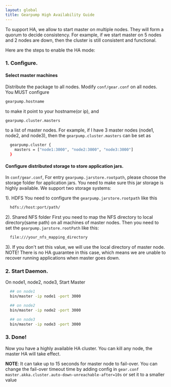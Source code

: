 ```yaml
---
layout: global
title: Gearpump High Availability Guide
---
```


To support HA, we allow to start master on multiple nodes. They will form a quorum to decide consistency. For example, if we start master on 5 nodes and 2 nodes are down, then the cluster is still consistent and functional.

Here are the steps to enable the HA mode:

### 1. Configure.

#### Select master machines

Distribute the package to all nodes. Modify `conf/gear.conf` on all nodes. You MUST configure

```bash
gearpump.hostname
```
to make it point to your hostname(or ip), and

```bash
gearpump.cluster.masters
```
to a list of master nodes. For example, if I have 3 master nodes (node1, node2, and node3),  then the ```gearpump.cluster.masters``` can be set as

```bash
  gearpump.cluster {
    masters = ["node1:3000", "node2:3000", "node3:3000"]
  }
```

#### Configure distributed storage to store application jars.
In `conf/gear.conf`, For entry `gearpump.jarstore.rootpath`, please choose the storage folder for application jars. You need to make sure this jar storage is highly available. We support two storage systems:

  1). HDFS
  You need to configure the `gearpump.jarstore.rootpath` like this

```bash
  hdfs://host:port/path/
```

  2). Shared NFS folder
  First you need to map the NFS directory to local directory(same path) on all machines of master nodes.
Then you need to set the `gearpump.jarstore.rootPath` like this:

```bash
  file:///your_nfs_mapping_directory
```

  3). If you don't set this value, we will use the local directory of master node.
  NOTE! There is no HA guarantee in this case, which means we are unable to recover running applications when master goes down.

### 2. Start Daemon.

On node1, node2, node3, Start Master

```bash
  ## on node1
  bin/master -ip node1 -port 3000

  ## on node2
  bin/master -ip node2 -port 3000

  ## on node3
  bin/master -ip node3 -port 3000
```  

### 3. Done!

Now you have a highly available HA cluster. You can kill any node, the master HA will take effect.

**NOTE**: It can take up to 15 seconds for master node to fail-over. You can change the fail-over timeout time by adding config in `gear.conf` `master.akka.cluster.auto-down-unreachable-after=10s` or set it to a smaller value
